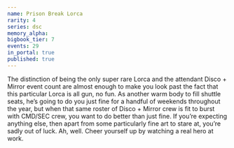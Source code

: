 ```yaml
---
name: Prison Break Lorca
rarity: 4
series: dsc
memory_alpha:
bigbook_tier: 7
events: 29
in_portal: true
published: true
---
```


The distinction of being the only super rare Lorca and the attendant Disco + Mirror event count are almost enough to make you look past the fact that this particular Lorca is all gun, no fun. As another warm body to fill shuttle seats, he’s going to do you just fine for a handful of weekends throughout the year, but when that same roster of Disco + Mirror crew is fit to burst with CMD/SEC crew, you want to do better than just fine. If you’re expecting anything else, then apart from some particularly fine art to stare at, you’re sadly out of luck. Ah, well. Cheer yourself up by watching a real hero at work.
